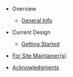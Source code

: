 - Overview

    - [General Info](README.md "the start of documenatation for OSURCue")

- Current Design

    - [Getting Started](2020-2021/README.md)

- [For Site Maintainer(s)](site-maintenance/README.md)
- [Acknowledgments](acknowledgments.md)
